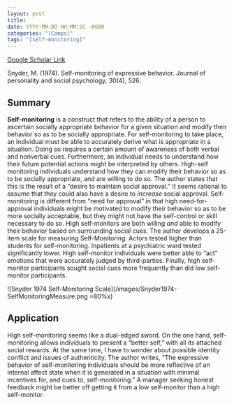 ```yaml
---
layout: post
title:
date: YYYY-MM-DD HH:MM:SS -0600
categories: "[Comps]"
tags: "[self-monitoring]"
---
```


[Google Scholar Link](https://scholar.google.com/scholar?hl=en&as_sdt=0%2C45&q=Self-monitoring+and+expressive+behavior&btnG=)

Snyder, M. (1974). Self-monitoring of expressive behavior. Journal of personality and social psychology, 30(4), 526.

## Summary
**Self-monitoring** is a construct that refers to the ability of a person to ascertain socially appropriate behavior for a given situation and modify their behavior so as to be socially appropriate.  For self-monitoring to take place, an individual must be able to accurately derive what is appropriate in a situation.  Doing so requires a certain amount of awareness of both verbal and nonverbal cues.  Furthermore, an individual needs to understand how their future potential actions might be interpreted by others.  High-self monitoring individuals understand how they can modify their behavior so as to be socially appropriate, and are willing to do so.  The author states that this is the result of a “desire to maintain social approval.”  It seems rational to assume that they could also have a desire to _increase_ social approval.  Self-monitoring is different from “need for approval” in that high need-for-approval individuals might be motivated to modify their behavior so as to be more socially acceptable, but they might not have the self-control or skill necessary to do so.  High self-monitors are both willing _and_ able to modify their behavior based on surrounding social cues.  The author develops a 25-item scale for measuring Self-Monitoring.  Actors tested higher than students for self-monitoring.  Inpatients at a psychiatric ward tested significantly lower.  High self-monitor individuals were better able to “act” emotions that were accurately judged by third-parties.  Finally, high self-monitor participants sought social cues more frequently than did low self-monitor participants.


![Snyder 1974 Self-Monitoring Scale](/images/Snyder1974-SelfMonitoringMeasure.png =80%x)


## Application
High self-monitoring seems like a dual-edged sword.  On the one hand, self-monitoring allows individuals to present a “better self,” with all its attached social rewards.  At the same time, I have to wonder about possible identity conflict and issues of authenticity.  The author writes, “The expressive behavior of self-monitoring individuals should be more reflective of an internal affect state when it is generated in a situation with minimal incentives for, and cues to, self-monitoring.”  A manager seeking honest feedback might be better off getting it from a low self-monitor than a high self-monitor.
